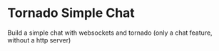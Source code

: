 # Tornado Simple Chat

Build a simple chat with  websockets and tornado (only a chat feature, without a http server)
